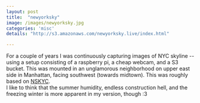 ```yaml
---
layout: post
title:  "newyorksky"
image: /images/newyorksky.jpg
categories: 'misc'
details: "http://s3.amazonaws.com/newyorksky.live/index.html"

---
```


For a couple of years I was continuously capturing images of NYC skyline -- using a setup consisting of a raspberry pi, a cheap webcam, and a S3 bucket. This was mounted in an unglamorous neighborhood on upper east side in Manhattan, facing southwest (towards midtown). This was roughly based on <a href="https://nskyc.com/">NSKYC</a>.
<br>
I like to think that the summer humidity, endless construction hell, and the freezing winter is more apparent in my version, though :3


